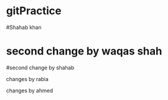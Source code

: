 # gitPractice

#Shahab khan

# second change by waqas shah

#second change by shahab


changes by rabia
  

  changes by ahmed